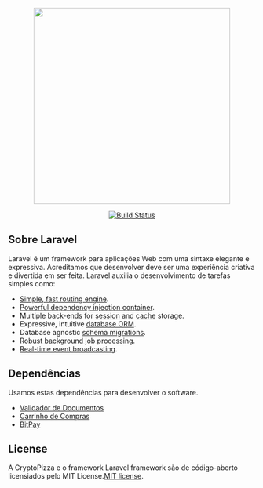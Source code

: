 <p align="center"><img src="https://res.cloudinary.com/dtfbvvkyp/image/upload/v1566331377/laravel-logolockup-cmyk-red.svg" width="400"></p>

<p align="center">
<a href="https://travis-ci.org/laravel/framework"><img src="https://travis-ci.org/laravel/framework.svg" alt="Build Status"></a>
</p>

## Sobre Laravel

Laravel é um framework para aplicações Web com uma sintaxe elegante e expressiva. Acreditamos que desenvolver deve ser uma experiência criativa e divertida em ser feita. Laravel auxilia o
desenvolvimento de tarefas simples como:

- [Simple, fast routing engine](https://laravel.com/docs/routing).
- [Powerful dependency injection container](https://laravel.com/docs/container).
- Multiple back-ends for [session](https://laravel.com/docs/session) and [cache](https://laravel.com/docs/cache) storage.
- Expressive, intuitive [database ORM](https://laravel.com/docs/eloquent).
- Database agnostic [schema migrations](https://laravel.com/docs/migrations).
- [Robust background job processing](https://laravel.com/docs/queues).
- [Real-time event broadcasting](https://laravel.com/docs/broadcasting).

## Dependências

Usamos estas dependências para desenvolver o software.

- [Validador de Documentos](https://github.com/geekcom/validator-docs)
- [Carrinho de Compras](https://github.com/geekcom/validator-docs)
- [BitPay](https://github.com/vrajroham/laravel-bitpay)


## License

A CryptoPizza e o framework Laravel framework são de código-aberto licensiados pelo MIT License.[MIT license](https://opensource.org/licenses/MIT).

